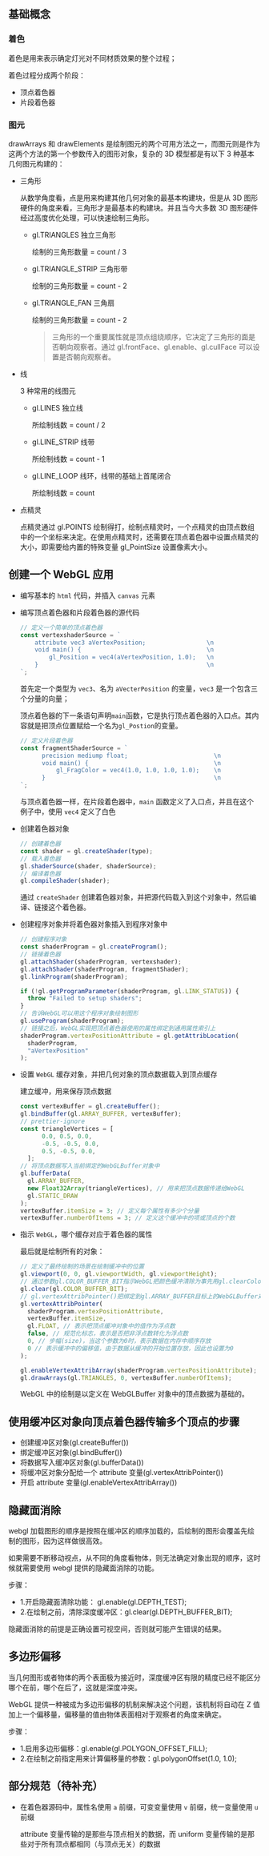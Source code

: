## 基础概念

### 着色

着色是用来表示确定灯光对不同材质效果的整个过程；

着色过程分成两个阶段：

- 顶点着色器
- 片段着色器

### 图元

drawArrays 和 drawElements 是绘制图元的两个可用方法之一，而图元则是作为这两个方法的第一个参数传入的图形对象，复杂的 3D 模型都是有以下 3 种基本几何图元构建的：

- 三角形

  从数学角度看，点是用来构建其他几何对象的最基本构建块，但是从 3D 图形硬件的角度来看，三角形才是最基本的构建块。并且当今大多数 3D 图形硬件经过高度优化处理，可以快速绘制三角形。

  - gl.TRIANGLES 独立三角形

    绘制的三角形数量 = count / 3

  - gl.TRIANGLE_STRIP 三角形带

    绘制的三角形数量 = count - 2

  - gl.TRIANGLE_FAN 三角扇

    绘制的三角形数量 = count - 2

    > 三角形的一个重要属性就是顶点组绕顺序，它决定了三角形的面是否朝向观察者。通过 gl.frontFace、gl.enable、gl.cullFace 可以设置是否朝向观察者。

- 线

  3 种常用的线图元

  - gl.LINES 独立线

    所绘制线数 = count / 2

  - gl.LINE_STRIP 线带

    所绘制线数 = count - 1

  - gl.LINE_LOOP 线环，线带的基础上首尾闭合

    所绘制线数 = count

- 点精灵

  点精灵通过 gl.POINTS 绘制得打，绘制点精灵时，一个点精灵的由顶点数组中的一个坐标来决定。在使用点精灵时，还需要在顶点着色器中设置点精灵的大小，即需要给内置的特殊变量 gl_PointSize 设置像素大小。

## 创建一个 WebGL 应用

- 编写基本的 `html` 代码，并插入 `canvas` 元素
- 编写顶点着色器和片段着色器的源代码

  ```javascript
  // 定义一个简单的顶点着色器
  const vertexshaderSource = `
      attribute vec3 aVertexPosition;                 \n  
      void main() {                                   \n
          gl_Position = vec4(aVertexPosition, 1.0);   \n
      }                                               \n
  `;
  ```

  首先定一个类型为 `vec3`、名为 `aVecterPosition` 的变量，`vec3` 是一个包含三个分量的向量；

  顶点着色器的下一条语句声明`main`函数，它是执行顶点着色器的入口点。其内容就是把顶点位置赋给一个名为`gl_Postion`的变量。

  ```javascript
  // 定义片段着色器
  const fragmentShaderSource = `
        precision mediump float;                        \n
        void main() {                                   \n
            gl_FragColor = vec4(1.0, 1.0, 1.0, 1.0);    \n
        }                                               \n
  `;
  ```

  与顶点着色器一样，在片段着色器中，`main` 函数定义了入口点，并且在这个例子中，使用 `vec4` 定义了白色

- 创建着色器对象

  ```javascript
  // 创建着色器
  const shader = gl.createShader(type);
  // 载入着色器
  gl.shaderSource(shader, shaderSource);
  // 编译着色器
  gl.compileShader(shader);
  ```

  通过 `createShader` 创建着色器对象，并把源代码载入到这个对象中，然后编译、链接这个着色器。

- 创建程序对象并将着色器对象插入到程序对象中

  ```javascript
  // 创建程序对象
  const shaderProgram = gl.createProgram();
  // 链接着色器
  gl.attachShader(shaderProgram, vertexshader);
  gl.attachShader(shaderProgram, fragmentShader);
  gl.linkProgram(shaderProgram);

  if (!gl.getProgramParameter(shaderProgram, gl.LINK_STATUS)) {
  	throw "Failed to setup shaders";
  }
  // 告诉WebGL可以用这个程序对象绘制图形
  gl.useProgram(shaderProgram);
  // 链接之后，WebGL实现把顶点着色器使用的属性绑定到通用属性索引上
  shaderProgram.vertexPositionAttribute = gl.getAttribLocation(
  	shaderProgram,
  	"aVertexPosition"
  );
  ```

- 设置 `WebGL` 缓存对象，并把几何对象的顶点数据载入到顶点缓存

  建立缓冲，用来保存顶点数据

  ```javascript
  const vertexBuffer = gl.createBuffer();
  gl.bindBuffer(gl.ARRAY_BUFFER, vertexBuffer);
  // prettier-ignore
  const triangleVertices = [
        0.0, 0.5, 0.0,
        -0.5, -0.5, 0.0,
        0.5, -0.5, 0.0,
    ];
  // 将顶点数据写入当前绑定的WebGLBuffer对象中
  gl.bufferData(
  	gl.ARRAY_BUFFER,
  	new Float32Array(triangleVertices), // 用来把顶点数据传递给WebGL
  	gl.STATIC_DRAW
  );
  vertexBuffer.itemSize = 3; // 定义每个属性有多少个分量
  vertexBuffer.numberOfItems = 3; // 定义这个缓冲中的项或顶点的个数
  ```

- 指示 `WebGL`，哪个缓存对应于着色器的属性

  最后就是绘制所有的对象：

  ```javascript
  // 定义了最终绘制的场景在绘制缓冲中的位置
  gl.viewport(0, 0, gl.viewportWidth, gl.viewportHeight);
  // 通过参数gl.COLOR_BUFFER_BIT指示WebGL把颜色缓冲清除为事先用gl.clearColor()函数定义的颜色
  gl.clear(gl.COLOR_BUFFER_BIT);
  // gl.vertexAttribPointer()把绑定到gl.ARRAY_BUFFER目标上的WebGLBuffer对象赋给一个顶点属性，这个顶点属性作为一个索引传递给此方法的第一个参数。
  gl.vertexAttribPointer(
  	shaderProgram.vertexPositionAttribute,
  	vertexBuffer.itemSize,
  	gl.FLOAT, // 表示把顶点缓冲对象中的值作为浮点数
  	false, // 规范化标志，表示是否把非浮点数转化为浮点数
  	0, // 步幅(size)，当这个参数为0时，表示数据在内存中顺序存放
  	0 // 表示缓冲中的偏移值，由于数据从缓冲的开始位置存放，因此也设置为0
  );

  gl.enableVertexAttribArray(shaderProgram.vertexPositionAttribute);
  gl.drawArrays(gl.TRIANGLES, 0, vertexBuffer.numberOfItems);
  ```

  WebGL 中的绘制是以定义在 WebGLBuffer 对象中的顶点数据为基础的。

## 使用缓冲区对象向顶点着色器传输多个顶点的步骤

- 创建缓冲区对象(gl.createBuffer())
- 绑定缓冲区对象(gl.bindBuffer())
- 将数据写入缓冲区对象(gl.bufferData())
- 将缓冲区对象分配给一个 attribute 变量(gl.vertexAttribPointer())
- 开启 attribute 变量(gl.enableVertexAttribArray())

## 隐藏面消除

webgl 加载图形的顺序是按照在缓冲区的顺序加载的，后绘制的图形会覆盖先绘制的图形，因为这样做很高效。

如果需要不断移动视点，从不同的角度看物体，则无法确定对象出现的顺序，这时候就需要使用 webgl 提供的隐藏面消除的功能。

步骤：

- 1.开启隐藏面清除功能： gl.enable(gl.DEPTH_TEST);
- 2.在绘制之前，清除深度缓冲区：gl.clear(gl.DEPTH_BUFFER_BIT);

隐藏面消除的前提是正确设置可视空间，否则就可能产生错误的结果。

## 多边形偏移

当几何图形或者物体的两个表面极为接近时，深度缓冲区有限的精度已经不能区分哪个在前，哪个在后了，这就是深度冲突。

WebGL 提供一种被成为多边形偏移的机制来解决这个问题，该机制将自动在 Z 值加上一个偏移量，偏移量的值由物体表面相对于观察者的角度来确定。

步骤：

- 1.启用多边形偏移：gl.enable(gl.POLYGON_OFFSET_FILL);
- 2.在绘制之前指定用来计算偏移量的参数：gl.polygonOffset(1.0, 1.0);

## 部分规范（待补充）

- 在着色器源码中，属性名使用 `a` 前缀，可变变量使用 `v` 前缀，统一变量使用 `u` 前缀

  attribute 变量传输的是那些与顶点相关的数据，而 uniform 变量传输的是那些对于所有顶点都相同（与顶点无关）的数据
